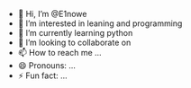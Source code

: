 - 👋 Hi, I’m @E1nowe
- 👀 I’m interested in leaning and programming
- 🌱 I’m currently learning python
- 💞️ I’m looking to collaborate on 
- 📫 How to reach me ...
- 😄 Pronouns: ...
- ⚡ Fun fact: ...

<!---
E1nowe/E1nowe is a ✨ special ✨ repository because its `README.md` (this file) appears on your GitHub profile.
You can click the Preview link to take a look at your changes.
--->
